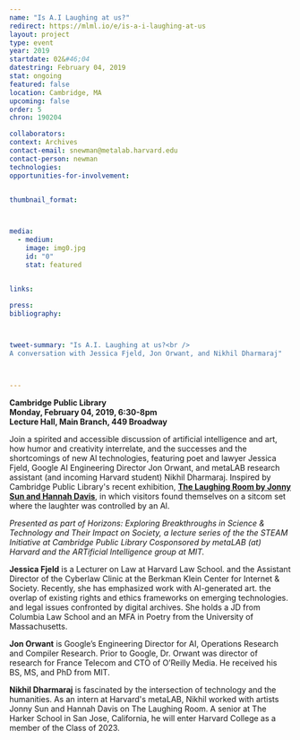```yaml
---
name: "Is A.I Laughing at us?"
redirect: https://mlml.io/e/is-a-i-laughing-at-us
layout: project
type: event
year: 2019
startdate: 02&#46;04
datestring: February 04, 2019
stat: ongoing
featured: false
location: Cambridge, MA
upcoming: false
order: 5
chron: 190204

collaborators:
context: Archives
contact-email: snewman@metalab.harvard.edu
contact-person: newman
technologies: 
opportunities-for-involvement:


thumbnail_format:



media:
  - medium:
    image: img0.jpg
    id: "0"
    stat: featured


links:

press:
bibliography:



tweet-summary: "Is A.I. Laughing at us?<br />
A conversation with Jessica Fjeld, Jon Orwant, and Nikhil Dharmaraj"



---
```

**Cambridge Public Library<br />
Monday, February 04, 2019, 6:30-8pm<br />
Lecture Hall, Main Branch, 449 Broadway**

Join a spirited and accessible discussion of artificial intelligence and art, how humor and creativity interrelate, and the successes and the shortcomings of new Al technologies, featuring poet and lawyer Jessica Fjeld, Google AI Engineering Director Jon Orwant, and metaLAB research assistant (and incoming Harvard student) Nikhil Dharmaraj. Inspired by Cambridge Public Library's recent exhibition, **[The Laughing Room by Jonny Sun and Hannah Davis](../laughingroom)**, in which visitors found themselves on a sitcom set where the laughter was controlled by an Al.

*Presented as part of Horizons: Exploring Breakthroughs in Science & Technology and Their Impact on Society, a lecture series of the the STEAM Initiative at Cambridge Public Library Cosponsored by metaLAB (at) Harvard and the ARTificial Intelligence group at MIT.*

**Jessica Fjeld** is a Lecturer on Law at Harvard Law School. and the Assistant Director of the Cyberlaw Clinic at the Berkman Klein Center for Internet & Society. Recently, she has emphasized work with Al-generated art. the overlap of existing rights and ethics frameworks on emerging technologies. and legal issues confronted by digital archives. She holds a JD from Columbia Law School and an MFA in Poetry from the University of Massachusetts. 

**Jon Orwant** is Google’s Engineering Director for AI, Operations Research and Compiler Research. Prior to Google, Dr. Orwant was director of research for France Telecom and CTO of O’Reilly Media. He received his BS, MS, and PhD from MIT.

**Nikhil Dharmaraj** is fascinated by the intersection of technology and the humanities. As an intern at Harvard's metaLAB, Nikhil worked with artists Jonny Sun and Hannah Davis on The Laughing Room. A senior at The Harker School in San Jose, California, he will enter Harvard College as a member of the Class of 2023.


